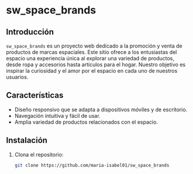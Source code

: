 # sw_space_brands

## Introducción

`sw_space_brands` es un proyecto web dedicado a la promoción y venta de productos de marcas espaciales. Este sitio ofrece a los entusiastas del espacio una experiencia única al explorar una variedad de productos, desde ropa y accesorios hasta artículos para el hogar. Nuestro objetivo es inspirar la curiosidad y el amor por el espacio en cada uno de nuestros usuarios.

## Características

- Diseño responsivo que se adapta a dispositivos móviles y de escritorio.
- Navegación intuitiva y fácil de usar.
- Amplia variedad de productos relacionados con el espacio.

## Instalación

1. Clona el repositorio:
   ```bash
   git clone https://github.com/maria-isabel01/sw_space_brands